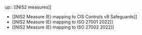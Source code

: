 up:: [[NIS2 measures]]

- [[NIS2 Measure (E) mapping to CIS Controls v8 Safeguards]]
- [[NIS2 Measure (E) mapping to ISO 27001 2022]]
- [[NIS2 Measure (E) mapping to ISO 27002 2022]]
